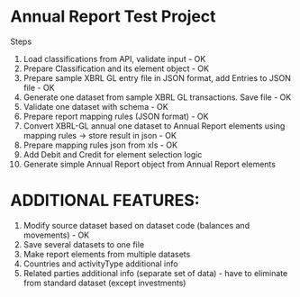 # Annual Report Test Project

Steps

1. Load classifications from API, validate input - OK
2. Prepare Classification and its element object - OK
3. Prepare sample XBRL GL entry file in JSON format, add Entries to JSON file - OK
4. Generate one dataset from sample XBRL GL transactions. Save file - OK
5. Validate one dataset with schema - OK
6. Prepare report mapping rules (JSON format) - OK
7. Convert XBRL-GL annual one dataset to Annual Report elements using mapping rules -> store result in json - OK
8. Prepare mapping rules json from xls - OK
9. Add Debit and Credit for element selection logic
10. Generate simple Annual Report object from Annual Report elements

# ADDITIONAL FEATURES:

1. Modify source dataset based on dataset code (balances and movements) - OK
2. Save several datasets to one file
3. Make report elements from multiple datasets
4. Countries and activityType additional info
5. Related parties additional info (separate set of data) - have to eliminate from standard dataset (except investments)
